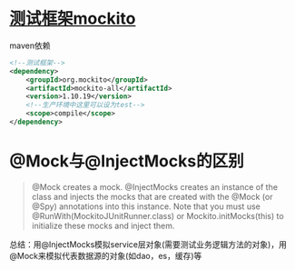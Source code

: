 # [测试框架mockito](https://static.javadoc.io/org.mockito/mockito-core/2.23.4/org/mockito/Mockito.html)

maven依赖
```xml
<!--测试框架-->
<dependency>
    <groupId>org.mockito</groupId>
    <artifactId>mockito-all</artifactId>
    <version>1.10.19</version>
    <!--生产环境中这里可以设为test-->
    <scope>compile</scope>
</dependency>
```

# @Mock与@InjectMocks的区别
> @Mock creates a mock. @InjectMocks creates an instance of the class and injects the mocks that are created with the @Mock (or @Spy) annotations into this instance.
Note that you must use @RunWith(MockitoJUnitRunner.class) or Mockito.initMocks(this) to initialize these mocks and inject them.

总结：用@InjectMocks模拟service层对象(需要测试业务逻辑方法的对象)，用@Mock来模拟代表数据源的对象(如dao，es，缓存)等